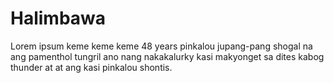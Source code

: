 # Halimbawa

Lorem ipsum keme keme keme 48 years pinkalou jupang-pang shogal na ang pamenthol tungril ano nang nakakalurky kasi makyonget sa dites kabog thunder at at ang kasi pinkalou shontis.

